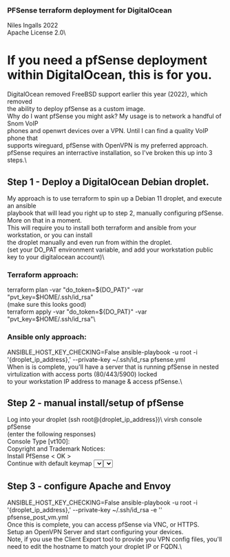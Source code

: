 ### PFSense terraform deployment for DigitalOcean
Niles Ingalls 2022\
Apache License 2.0\

# If you need a pfSense deployment within DigitalOcean, this is for you.
DigitalOcean removed FreeBSD support earlier this year (2022), which removed\
the ability to deploy pfSense as a custom image.\
Why do I want pfSense you might ask?  My usage is to network a handful of Snom VoIP\
phones and openwrt devices over a VPN.  Until I can find a quality VoIP phone that\
supports wireguard, pfSense with OpenVPN is my preferred approach.\
pfSense requires an interractive installation, so I've broken this up into 3 steps.\
## Step 1 - Deploy a DigitalOcean Debian droplet.  
My approach is to use terraform to spin up a Debian 11 droplet, and execute an ansible\
playbook that will lead you right up to step 2, manually configuring pfSense.  More on that in a moment.\
This will require you to install both terraform and ansible from your workstation, or you can install\
the droplet manually and even run from within the droplet.\
(set your DO_PAT environment variable, and add your workstation public key to your digitalocean account)\
### Terraform approach:
terraform plan -var "do_token=${DO_PAT}" -var "pvt_key=$HOME/.ssh/id_rsa"\
(make sure this looks good)\
terraform apply -var "do_token=${DO_PAT}" -var "pvt_key=$HOME/.ssh/id_rsa"\
### Ansible only approach:
ANSIBLE_HOST_KEY_CHECKING=False ansible-playbook -u root -i '{droplet_ip_address},' --private-key ~/.ssh/id_rsa pfsense.yml\
When is is complete, you'll have a server that is running pfSense in nested virtulization with access ports (80/443/5900) locked\
to your workstation IP address to manage & access pfSense.\
## Step 2 - manual install/setup of pfSense
Log into your droplet (ssh root@{droplet_ip_address})\ 
virsh console pfSense\
(enter the following responses)\
Console Type [vt100]:			<enter>\
Copyright and Trademark Notices: 	<Accept>\
Install PfSense				< OK >\
Continue with default keymap		<Select>\
Auto (ZFS)				< OK >\
Install (Proceed with Installation)	<Select>\
stripe - Stripe - No Redundancy		< OK >\
vtbd0 vtbd1				( ONLY SELECT vtbd1 )\
Last Chance!				< YES >\
exit to shell\
Now, exit the console (CONTROL+]) but don't exist virsh.  Then, do the following:\
detach-disk --domain pfSense /var/lib/libvirt/images/pfSense-CE-memstick-serial-2.6.0-RELEASE-amd64.img --persistent --config --live\
destroy pfSense\
start pfSense\
console pfSense\
(continue configuration)\
Should VLANs be set up now [y|n]?	n\
Enter the WAN interface name or 'a' for auto-detection\
(vtnet0 vtnet1 or a):			vtnet0\
Enter the LAN interface name or 'a' for auto-detection\
(vtnet1 a or nothing if finished):	vtnet1\
do you want to proceed [y|n]?		y\
The interfaces will be assigned as follows:\
WAN  -> vtnet0\
LAN  -> vtnet1\
Do you want to proceed [y|n]? 		y\
you're back at the pfSense menu selection.  Select 8) Shell and execute the following:\
pfSsh.php playback disablereferercheck\
log out of pfSense (CONTROL+])\
## Step 3 - configure Apache and Envoy 
ANSIBLE_HOST_KEY_CHECKING=False ansible-playbook -u root -i '{droplet_ip_address},' --private-key ~/.ssh/id_rsa -e '' pfsense_post_vm.yml\
Once this is complete, you can access pfSense via VNC, or HTTPS.\
Setup an OpenVPN Server and start configuring your devices.\
Note, if you use the Client Export tool to provide you VPN config files, you'll need to edit the hostname to match your droplet IP or FQDN.\
